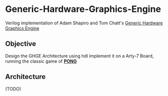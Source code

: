 # Generic-Hardware-Graphics-Engine

Verilog implementation of Adam Shapiro and Tom Chatt's [Generic Hardware Graphics Engine](https://people.ece.cornell.edu/land/courses/ece5760/FinalProjects/f2009/Adam_Tom/graphics_engine_12_9_09/index.html)



## Objective


Design the GHGE Architecture using hdl implement it on a Arty-7 Board, running the classic game of [**PONG**](https://en.wikipedia.org/wiki/Pong)


## Architecture

\(TODO\)

